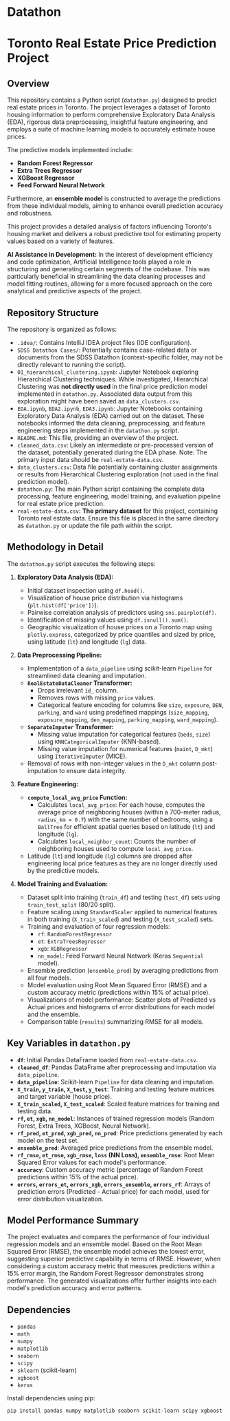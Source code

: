 # Datathon

# Toronto Real Estate Price Prediction Project

## Overview

This repository contains a Python script (`datathon.py`) designed to predict real estate prices in Toronto. The project leverages a dataset of Toronto housing information to perform comprehensive Exploratory Data Analysis (EDA), rigorous data preprocessing, insightful feature engineering, and employs a suite of machine learning models to accurately estimate house prices.

The predictive models implemented include:

*   **Random Forest Regressor**
*   **Extra Trees Regressor**
*   **XGBoost Regressor**
*   **Feed Forward Neural Network**

Furthermore, an **ensemble model** is constructed to average the predictions from these individual models, aiming to enhance overall prediction accuracy and robustness.

This project provides a detailed analysis of factors influencing Toronto's housing market and delivers a robust predictive tool for estimating property values based on a variety of features.

**AI Assistance in Development:**  In the interest of development efficiency and code optimization, Artificial Intelligence tools played a role in structuring and generating certain segments of the codebase. This was particularly beneficial in streamlining the data cleaning processes and model fitting routines, allowing for a more focused approach on the core analytical and predictive aspects of the project.

## Repository Structure

The repository is organized as follows:

*   `.idea/`: Contains IntelliJ IDEA project files (IDE configuration).
*   `SDSS Datathon Cases/`: Potentially contains case-related data or documents from the SDSS Datathon (context-specific folder, may not be directly relevant to running the script).
*   `01_hierarchical_clustering.ipynb`: Jupyter Notebook exploring Hierarchical Clustering techniques. While investigated, Hierarchical Clustering was **not directly used** in the final price prediction model implemented in `datathon.py`. Associated data output from this exploration might have been saved as `data_clusters.csv`.
*   `EDA.ipynb`, `EDA2.ipynb`, `EDA3.ipynb`: Jupyter Notebooks containing Exploratory Data Analysis (EDA) carried out on the dataset. These notebooks informed the data cleaning, preprocessing, and feature engineering steps implemented in the `datathon.py` script.
*   `README.md`: This file, providing an overview of the project.
*   `cleaned_data.csv`: Likely an intermediate or pre-processed version of the dataset, potentially generated during the EDA phase. Note: The primary input data should be `real-estate-data.csv`.
*   `data_clusters.csv`: Data file potentially containing cluster assignments or results from Hierarchical Clustering exploration (not used in the final prediction model).
*   `datathon.py`: The main Python script containing the complete data processing, feature engineering, model training, and evaluation pipeline for real estate price prediction.
*   `real-estate-data.csv`: **The primary dataset** for this project, containing Toronto real estate data. Ensure this file is placed in the same directory as `datathon.py` or update the file path within the script.

## Methodology in Detail

The `datathon.py` script executes the following steps:

1.  **Exploratory Data Analysis (EDA):**
    *   Initial dataset inspection using `df.head()`.
    *   Visualization of house price distribution via histograms (`plt.hist(df['price'])`).
    *   Pairwise correlation analysis of predictors using `sns.pairplot(df)`.
    *   Identification of missing values using `df.isnull().sum()`.
    *   Geographic visualization of house prices on a Toronto map using `plotly.express`, categorized by price quantiles and sized by price, using latitude (`lt`) and longitude (`lg`) data.

2.  **Data Preprocessing Pipeline:**
    *   Implementation of a `data_pipeline` using scikit-learn `Pipeline` for streamlined data cleaning and imputation.
    *   **`RealEstateDataCleaner` Transformer:**
        *   Drops irrelevant `id_` column.
        *   Removes rows with missing `price` values.
        *   Categorical feature encoding for columns like `size`, `exposure`, `DEN`, `parking`, and `ward` using predefined mappings (`size_mapping`, `exposure_mapping`, `den_mapping`, `parking_mapping`, `ward_mapping`).
    *   **`SeparateImputer` Transformer:**
        *   Missing value imputation for categorical features (`beds`, `size`) using `KNNCategoricalImputer` (KNN-based).
        *   Missing value imputation for numerical features (`maint`, `D_mkt`) using `IterativeImputer` (MICE).
    *   Removal of rows with non-integer values in the `D_mkt` column post-imputation to ensure data integrity.

3.  **Feature Engineering:**
    *   **`compute_local_avg_price` Function:**
        *   Calculates `local_avg_price`: For each house, computes the average price of neighboring houses (within a 700-meter radius, `radius_km = 0.7`) with the same number of bedrooms, using a `BallTree` for efficient spatial queries based on latitude (`lt`) and longitude (`lg`).
        *   Calculates `local_neighbor_count`:  Counts the number of neighboring houses used to compute `local_avg_price`.
    *   Latitude (`lt`) and longitude (`lg`) columns are dropped after engineering local price features as they are no longer directly used by the predictive models.

4.  **Model Training and Evaluation:**
    *   Dataset split into training (`train_df`) and testing (`test_df`) sets using `train_test_split` (80/20 split).
    *   Feature scaling using `StandardScaler` applied to numerical features in both training (`X_train_scaled`) and testing (`X_test_scaled`) sets.
    *   Training and evaluation of four regression models:
        *   `rf`: `RandomForestRegressor`
        *   `et`: `ExtraTreesRegressor`
        *   `xgb`: `XGBRegressor`
        *   `nn_model`: Feed Forward Neural Network (Keras `Sequential` model).
    *   Ensemble prediction (`ensemble_pred`) by averaging predictions from all four models.
    *   Model evaluation using Root Mean Squared Error (RMSE) and a custom accuracy metric (predictions within 15% of actual price).
    *   Visualizations of model performance: Scatter plots of Predicted vs Actual prices and histograms of error distributions for each model and the ensemble.
    *   Comparison table (`results`) summarizing RMSE for all models.

## Key Variables in `datathon.py`

*   **`df`**:  Initial Pandas DataFrame loaded from `real-estate-data.csv`.
*   **`cleaned_df`**: Pandas DataFrame after preprocessing and imputation via `data_pipeline`.
*   **`data_pipeline`**: Scikit-learn `Pipeline` for data cleaning and imputation.
*   **`X_train`, `y_train`, `X_test`, `y_test`**: Training and testing feature matrices and target variable (house price).
*   **`X_train_scaled`, `X_test_scaled`**: Scaled feature matrices for training and testing data.
*   **`rf`, `et`, `xgb`, `nn_model`**: Instances of trained regression models (Random Forest, Extra Trees, XGBoost, Neural Network).
*   **`rf_pred`, `et_pred`, `xgb_pred`, `nn_pred`**: Price predictions generated by each model on the test set.
*   **`ensemble_pred`**: Averaged price predictions from the ensemble model.
*   **`rf_rmse`, `et_rmse`, `xgb_rmse`, `loss` (NN Loss), `ensemble_rmse`**: Root Mean Squared Error values for each model's performance.
*   **`accuracy`**: Custom accuracy metric (percentage of Random Forest predictions within 15% of the actual price).
*   **`errors`, `errors_et`, `errors_xgb`, `errors_ensemble`, `errors_rf`**: Arrays of prediction errors (Predicted - Actual price) for each model, used for error distribution visualization.

## Model Performance Summary

The project evaluates and compares the performance of four individual regression models and an ensemble model. Based on the Root Mean Squared Error (RMSE), the ensemble model achieves the lowest error, suggesting superior predictive capability in terms of RMSE. However, when considering a custom accuracy metric that measures predictions within a 15% error margin, the Random Forest Regressor demonstrates strong performance. The generated visualizations offer further insights into each model's prediction accuracy and error patterns.

## Dependencies

*   `pandas`
*   `math`
*   `numpy`
*   `matplotlib`
*   `seaborn`
*   `scipy`
*   `sklearn` (scikit-learn)
*   `xgboost`
*   `keras`

Install dependencies using pip:

```bash
pip install pandas numpy matplotlib seaborn scikit-learn scipy xgboost keras plotly_express
